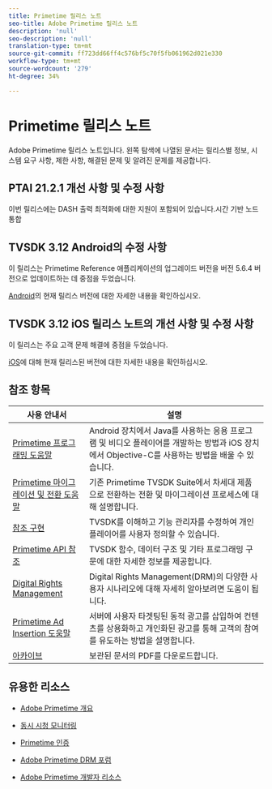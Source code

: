```yaml
---
title: Primetime 릴리스 노트
seo-title: Adobe Primetime 릴리스 노트
description: 'null'
seo-description: 'null'
translation-type: tm+mt
source-git-commit: ff723dd66ff4c576bf5c70f5fb061962d021e330
workflow-type: tm+mt
source-wordcount: '279'
ht-degree: 34%

---
```



# Primetime 릴리스 노트

Adobe Primetime 릴리스 노트입니다. 왼쪽 탐색에 나열된 문서는 릴리스별 정보, 시스템 요구 사항, 제한 사항, 해결된 문제 및 알려진 문제를 제공합니다.

## PTAI 21.2.1 개선 사항 및 수정 사항

이번 릴리스에는 DASH 출력 최적화에 대한 지원이 포함되어 있습니다.시간 기반 노드 통합

## TVSDK 3.12 Android의 수정 사항

이 릴리스는 Primetime Reference 애플리케이션의 업그레이드 버전을 버전 5.6.4 버전으로 업데이트하는 데 중점을 두었습니다.

[Android](../release-notes/tvsdk-3x-android.md)의 현재 릴리스 버전에 대한 자세한 내용을 확인하십시오.

## TVSDK 3.12 iOS 릴리스 노트의 개선 사항 및 수정 사항

이 릴리스는 주요 고객 문제 해결에 중점을 두었습니다.

[iOS](../release-notes/tvsdk-3x-ios.md)에 대해 현재 릴리스된 버전에 대한 자세한 내용을 확인하십시오.

## 참조 항목

| 사용 안내서 | 설명 |
|--- |--- |
| [Primetime 프로그래밍 도움말](/help/programming/home.md) | Android 장치에서 Java를 사용하는 응용 프로그램 및 비디오 플레이어를 개발하는 방법과 iOS 장치에서 Objective-C를 사용하는 방법을 배울 수 있습니다. |
| [Primetime 마이그레이션 및 전환 도움말](/help/migration-guides/home.md) | 기존 Primetime TVSDK Suite에서 차세대 제품으로 전환하는 전환 및 마이그레이션 프로세스에 대해 설명합니다. |
| [참조 구현](/help/android-reference-implementation/home.md) | TVSDK를 이해하고 기능 관리자를 수정하여 개인 플레이어를 사용자 정의할 수 있습니다. |
| [Primetime API 참조](/help/reference/api-references.md) | TVSDK 함수, 데이터 구조 및 기타 프로그래밍 구문에 대한 자세한 정보를 제공합니다. |
| [Digital Rights Management](/help/digital-rights-management/home.md) | Digital Rights Management(DRM)의 다양한 사용자 시나리오에 대해 자세히 알아보려면 도움이 됩니다. |
| [Primetime Ad Insertion 도움말](/help/primetime-ad-insertion/home.md) | 서버에 사용자 타겟팅된 동적 광고를 삽입하여 컨텐츠를 상용화하고 개인화된 광고를 통해 고객의 참여를 유도하는 방법을 설명합니다. |
| [아카이브](https://helpx.adobe.com/primetime/archives.html) | 보관된 문서의 PDF를 다운로드합니다. |

## 유용한 리소스

* [Adobe Primetime 개요](https://www.adobe.com/in/marketing/primetime.html)

* [동시 시청 모니터링](https://tve.helpdocsonline.com/concurrency-monitoring-introduction)

* [Primetime 인증](https://tve.helpdocsonline.com/home)

* [Adobe Primetime DRM 포럼](https://forums.adobe.com/community/adobe_access)

* [Adobe Primetime 개발자 리소스](https://www.adobe.com/devnet/primetime.html)
